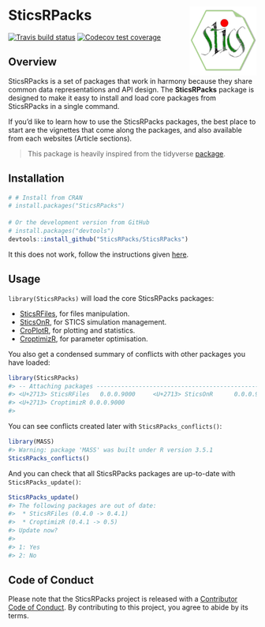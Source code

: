 
<!-- README.md is generated from README.Rmd. Please edit that file -->

# SticsRPacks <a href='https://sticsrpacks.github.io/SticsRPacks/'><img src='man/figures/logo.png' align="right" height="138.5" /></a>

<!-- badges: start -->

[![Travis build
status](https://travis-ci.org/SticsRPacks/SticsRPacks.svg?branch=master)](https://travis-ci.org/SticsRPacks/SticsRPacks)
[![Codecov test
coverage](https://codecov.io/gh/SticsRPacks/SticsRPacks/branch/master/graph/badge.svg)](https://codecov.io/gh/SticsRPacks/SticsRPacks?branch=master)
<!-- badges: end -->

## Overview

SticsRPacks is a set of packages that work in harmony because they share
common data representations and API design. The **SticsRPacks** package
is designed to make it easy to install and load core packages from
SticsRPacks in a single command.

If you’d like to learn how to use the SticsRPacks packages, the best
place to start are the vignettes that come along the packages, and also
available from each websites (Article sections).

> This package is heavily inspired from the tidyverse
> [package](https://github.com/tidyverse/tidyverse).

## Installation

``` r
# # Install from CRAN
# install.packages("SticsRPacks")

# Or the development version from GitHub
# install.packages("devtools")
devtools::install_github("SticsRPacks/SticsRPacks")
```

It this does not work, follow the instructions given
[here](https://github.com/SticsRPacks/SticsRPacks/issues/1#event-2864068985).

## Usage

`library(SticsRPacks)` will load the core SticsRPacks packages:

  - [SticsRFiles](https://github.com/SticsRPacks/SticsRFiles), for files
    manipulation.  
  - [SticsOnR](https://github.com/SticsRPacks/SticsOnR), for STICS
    simulation management.  
  - [CroPlotR](https://github.com/SticsRPacks/CroPlotR), for
    plotting and statistics.  
  - [CroptimizR](https://github.com/SticsRPacks/CroptimizR), for
    parameter optimisation.

You also get a condensed summary of conflicts with other packages you
have loaded:

``` r
library(SticsRPacks)
#> -- Attaching packages ------------------------------------------------------------ SticsRPacks 0.0.1.9000 --
#> <U+2713> SticsRFiles   0.0.0.9000     <U+2713> SticsOnR      0.0.0.9000
#> <U+2713> CroptimizR 0.0.0.9000
#> 
```

You can see conflicts created later with `SticsRPacks_conflicts()`:

``` r
library(MASS)
#> Warning: package 'MASS' was built under R version 3.5.1
SticsRPacks_conflicts()
```

And you can check that all SticsRPacks packages are up-to-date with
`SticsRPacks_update()`:

``` r
SticsRPacks_update()
#> The following packages are out of date:
#>  * SticsRFiles (0.4.0 -> 0.4.1)
#>  * CroptimizR (0.4.1 -> 0.5)
#> Update now?
#> 
#> 1: Yes
#> 2: No
```

## Code of Conduct

Please note that the SticsRPacks project is released with a [Contributor
Code of
Conduct](https://github.com/SticsRPacks/.github/blob/master/CODE_OF_CONDUCT.md).
By contributing to this project, you agree to abide by its terms.
